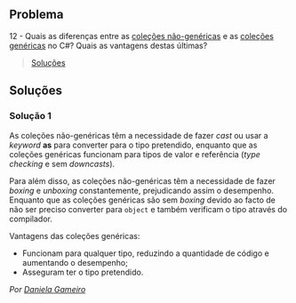 ## Problema

12 - Quais as diferenças entre as
[coleções não-genéricas](https://docs.microsoft.com/dotnet/api/system.collections)
e as
[coleções genéricas](https://docs.microsoft.com/dotnet/api/system.collections.generic)
no C#? Quais as vantagens destas últimas?

> [Soluções](../solucoes/01/12.md)


## Soluções

### Solução 1

As coleções não-genéricas têm a necessidade de fazer _cast_ ou usar a _keyword_ 
**as** para converter para o tipo pretendido, enquanto que as coleções genéricas funcionam para tipos de valor e referência (_type checking_ e sem _downcasts_).

Para além disso, as coleções não-genéricas têm a necessidade de fazer _boxing_ 
e _unboxing_ constantemente, prejudicando assim o desempenho. Enquanto que as 
coleções genéricas são sem _boxing_ devido ao facto de não ser preciso converter para `object` e também verificam o tipo através do compilador. 

Vantagens das coleções genéricas: 
* Funcionam para qualquer tipo, reduzindo a quantidade de código e aumentando o desempenho;
* Asseguram ter o tipo pretendido.


*Por [Daniela Gameiro](https://github.com/DanielaGameiro)*
